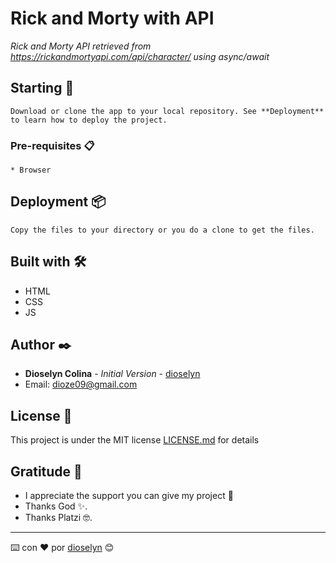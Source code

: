 #  Rick and Morty with API

_Rick and Morty API retrieved from https://rickandmortyapi.com/api/character/ using async/await_

## Starting 🚀

```
Download or clone the app to your local repository. See **Deployment** to learn how to deploy the project.
```

### Pre-requisites 📋

```
* Browser
```


## Deployment 📦

```
Copy the files to your directory or you do a clone to get the files.
```


## Built with 🛠️

* HTML
* CSS
* JS

## Author ✒️

* **Dioselyn Colina** - *Initial Version* - [dioselyn](https://github.com/dioselyn)
* Email: dioze09@gmail.com

## License 📄

This project is under the MIT license [LICENSE.md](LICENSE.md) for details


## Gratitude 🎁

* I appreciate the support you can give my project 📢
* Thanks God ✨. 
* Thanks Platzi 🤓.

---
⌨️ con ❤️ por [dioselyn](https://github.com/dioselyn) 😊